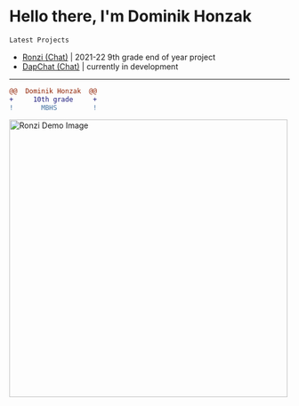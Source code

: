 # Hello there, I'm Dominik Honzak 


```diff
Latest Projects 
```
- [Ronzi (Chat)](https://ronzi.repl.co) | 2021-22 9th grade end of year project
- [DapChat (Chat)](https://dapchat.repl.co) | currently in development

---

```diff
@@  Dominik Honzak  @@
+     10th grade     +
!       MBHS         !
```
<img src="[drawing.jpg](https://github.com/darkninja1/darkninja1/blob/main/Screenshot%202022-10-17%20155825.png)" alt="Ronzi Demo Image" width="500"/>
